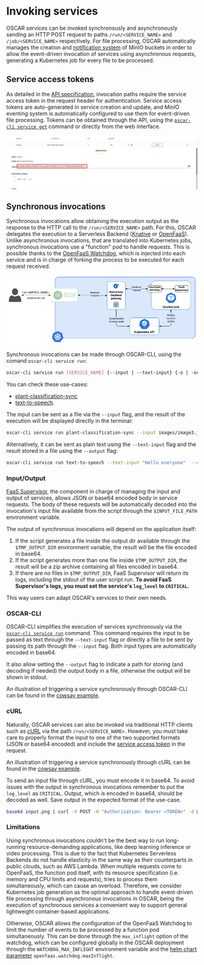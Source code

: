 # Invoking services

OSCAR services can be invoked synchronously and asynchronously sending an
HTTP POST request to paths `/run/<SERVICE_NAME>` and `/job/<SERVICE_NAME>`
respectively. For file processing, OSCAR automatically manages the creation
and [notification system](https://docs.min.io/minio/baremetal/monitoring/bucket-notifications/bucket-notifications.html#minio-bucket-notifications)
of MinIO buckets in order to allow the event-driven invocation of services
using asynchronous requests, generating a Kubernetes job for every file to be
processed.

## Service access tokens

As detailed in the [API specification](api.md), invocation paths require the
service access token in the request header for authentication. Service access
tokens are auto-generated in service creation and update, and MinIO eventing
system is automatically configured to use them for event-driven file
processing. Tokens can be obtained through the API, using the
[`oscar-cli service get`](oscar-cli.md#get) command or directly from the web
interface.

![oscar-ui-service-token.png](images/usage/oscar-ui-service-token.png)

## Synchronous invocations

Synchronous invocations allow obtaining the execution output as the response
to the HTTP call to the `/run/<SERVICE_NAME>` path. For this, OSCAR delegates
the execution to a Serverless Backend ([Knative](https://knative.dev) or
[OpenFaaS](https://www.openfaas.com/)). Unlike asynchronous invocations, that
are translated into Kubernetes jobs, synchronous invocations use a "function"
pod to handle requests. This is possible thanks to the
[OpenFaaS Watchdog](https://github.com/openfaas/classic-watchdog), which is
injected into each service and is in charge of forking the process to be
executed for each request received.

![oscar-sync.png](images/oscar-sync.png)

Synchronous invocations can be made through OSCAR-CLI, using the comand
`oscar-cli service run`:

```sh
oscar-cli service run [SERVICE_NAME] {--input | --text-input} {-o | -output }
```

You can check these use-cases:

- [plant-classification-sync](https://oscar.grycap.net/blog/post-oscar-faas-sync-ml-inference/)
- [text-to-speech](https://oscar.grycap.net/blog/post-oscar-text-to-speech/).

The input can be sent as a file via the `--input` flag, and the result of the
execution will be displayed directly in the terminal:

```sh
oscar-cli service run plant-classification-sync --input images/image3.jpg
```

Alternatively, it can be sent as plain text using the `--text-input` flag and
the result stored in a file using the `--output` flag:

```sh
oscar-cli service run text-to-speech --text-input "Hello everyone"  --output output.mp3
```

### Input/Output

[FaaS Supervisor](https://github.com/grycap/faas-supervisor), the component in
charge of managing the input and output of services, allows JSON or base64
encoded body in service requests. The body of these requests will be
automatically decoded into the invocation's input file available from the
script through the `$INPUT_FILE_PATH` environment variable.

The output of synchronous invocations will depend on the application itself:

1. If the script generates a file inside the output dir available through the
`$TMP_OUTPUT_DIR` environment variable, the result will be the file encoded in
base64.
2. If the script generates more than one file inside `$TMP_OUTPUT_DIR`, the
result will be a zip archive containing all files encoded in base64.
3. If there are no files in `$TMP_OUTPUT_DIR`, FaaS Supervisor will return its
logs, including the stdout of the user script run.
**To avoid FaaS Supervisor's logs, you must set the service's `log_level` to `CRITICAL`.**

This way users can adapt OSCAR's services to their own needs.

### OSCAR-CLI

OSCAR-CLI simplifies the execution of services synchronously via the
[`oscar-cli service run`](oscar-cli.md#run) command. This command requires the
input to be passed as text through the `--text-input` flag or directly a file
to be sent by passing its path through the `--input` flag. Both input types
are automatically encoded in base64.

It also allow setting the `--output` flag to indicate a path for storing
(and decoding if needed) the output body in a file, otherwise the output will
be shown in stdout.

An illustration of triggering a service synchronously through OSCAR-CLI can be
found in the [cowsay example](https://github.com/grycap/oscar/tree/master/examples/cowsay#oscar-cli).

### cURL

Naturally, OSCAR services can also be invoked via traditional HTTP clients
such as [cURL](https://curl.se/) via the path `/run/<SERVICE_NAME>`. However,
you must take care to properly format the input to one of the two supported
formats (JSON or base64 encoded) and include the
[service access token](#service-access-tokens) in the request.

An illustration of triggering a service synchronously through cURL can be
found in the
[cowsay example](https://github.com/grycap/oscar/tree/master/examples/cowsay#curl).

To send an input file through cURL, you must encode it in base64. To avoid
issues with the output in synchronous invocations remember to put the
`log_level` as `CRITICAL`. Output, which is encoded in base64, should be
decoded as well. Save output in the expected format of the use-case.

``` sh
base64 input.png | curl -X POST -H "Authorization: Bearer <TOKEN>" -d @- https://<CLUSTER_ENDPOINT>/run/<OSCAR_SERVICE> | base64 -d > result.png
```

### Limitations

Using synchronous invocations couldn't be the best way to run long-running
resource-demanding applications, like deep learning inference or video
processing. This is due to the fact that Kubernetes Serverless Backends do not
handle elasticity in the same way as their counterparts in public clouds, such
as AWS Lambda. When multiple requests come to OpenFaaS, the function pod
itself, with its resource specification (i.e. memory and CPU limits and
requests), tries to process them simultaneously, which can cause an overload.
Therefore, we consider Kubernetes job generation as the optimal approach to
handle event-driven file processing through asynchronous invocations in OSCAR,
being the execution of synchronous services a convenient way to support
general lightweight container-based applications.

Otherwise, OSCAR allows the configuration of the OpenFaaS Watchdog to limit
the number of events to be processed by a function pod simultaneously. This
can be done through the `max_inflight` option of the watchdog, which can be
configured globally in the OSCAR deployment through the
`WATCHDOG_MAX_INFLIGHT` environment variable and the
[helm chart parameter](https://github.com/grycap/helm-charts/tree/master/oscar)
`openfaas.watchdog.maxInflight`.
